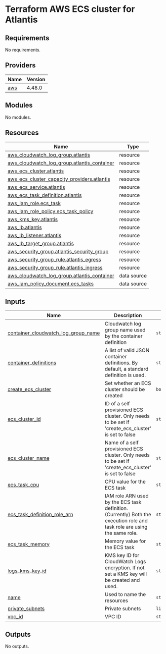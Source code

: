 # Terraform AWS ECS cluster for Atlantis

<!-- BEGINNING OF PRE-COMMIT-TERRAFORM DOCS HOOK -->
## Requirements

No requirements.

## Providers

| Name | Version |
|------|---------|
| <a name="provider_aws"></a> [aws](#provider\_aws) | 4.48.0 |

## Modules

No modules.

## Resources

| Name | Type |
|------|------|
| [aws_cloudwatch_log_group.atlantis](https://registry.terraform.io/providers/hashicorp/aws/latest/docs/resources/cloudwatch_log_group) | resource |
| [aws_cloudwatch_log_group.atlantis_container](https://registry.terraform.io/providers/hashicorp/aws/latest/docs/resources/cloudwatch_log_group) | resource |
| [aws_ecs_cluster.atlantis](https://registry.terraform.io/providers/hashicorp/aws/latest/docs/resources/ecs_cluster) | resource |
| [aws_ecs_cluster_capacity_providers.atlantis](https://registry.terraform.io/providers/hashicorp/aws/latest/docs/resources/ecs_cluster_capacity_providers) | resource |
| [aws_ecs_service.atlantis](https://registry.terraform.io/providers/hashicorp/aws/latest/docs/resources/ecs_service) | resource |
| [aws_ecs_task_definition.atlantis](https://registry.terraform.io/providers/hashicorp/aws/latest/docs/resources/ecs_task_definition) | resource |
| [aws_iam_role.ecs_task](https://registry.terraform.io/providers/hashicorp/aws/latest/docs/resources/iam_role) | resource |
| [aws_iam_role_policy.ecs_task_policy](https://registry.terraform.io/providers/hashicorp/aws/latest/docs/resources/iam_role_policy) | resource |
| [aws_kms_key.atlantis](https://registry.terraform.io/providers/hashicorp/aws/latest/docs/resources/kms_key) | resource |
| [aws_lb.atlantis](https://registry.terraform.io/providers/hashicorp/aws/latest/docs/resources/lb) | resource |
| [aws_lb_listener.atlantis](https://registry.terraform.io/providers/hashicorp/aws/latest/docs/resources/lb_listener) | resource |
| [aws_lb_target_group.atlantis](https://registry.terraform.io/providers/hashicorp/aws/latest/docs/resources/lb_target_group) | resource |
| [aws_security_group.atlantis_security_group](https://registry.terraform.io/providers/hashicorp/aws/latest/docs/resources/security_group) | resource |
| [aws_security_group_rule.atlantis_egress](https://registry.terraform.io/providers/hashicorp/aws/latest/docs/resources/security_group_rule) | resource |
| [aws_security_group_rule.atlantis_ingress](https://registry.terraform.io/providers/hashicorp/aws/latest/docs/resources/security_group_rule) | resource |
| [aws_cloudwatch_log_group.atlantis_container](https://registry.terraform.io/providers/hashicorp/aws/latest/docs/data-sources/cloudwatch_log_group) | data source |
| [aws_iam_policy_document.ecs_tasks](https://registry.terraform.io/providers/hashicorp/aws/latest/docs/data-sources/iam_policy_document) | data source |

## Inputs

| Name | Description | Type | Default | Required |
|------|-------------|------|---------|:--------:|
| <a name="input_container_cloudwatch_log_group_name"></a> [container\_cloudwatch\_log\_group\_name](#input\_container\_cloudwatch\_log\_group\_name) | Cloudwatch log group name used by the container definition | `string` | `""` | no |
| <a name="input_container_definitions"></a> [container\_definitions](#input\_container\_definitions) | A list of valid JSON container definitions. By default, a standard definition is used. | `string` | `""` | no |
| <a name="input_create_ecs_cluster"></a> [create\_ecs\_cluster](#input\_create\_ecs\_cluster) | Set whether an ECS cluster should be created | `bool` | `true` | no |
| <a name="input_ecs_cluster_id"></a> [ecs\_cluster\_id](#input\_ecs\_cluster\_id) | ID of a self provisioned ECS cluster. Only needs to be set if 'create\_ecs\_cluster' is set to false | `string` | `""` | no |
| <a name="input_ecs_cluster_name"></a> [ecs\_cluster\_name](#input\_ecs\_cluster\_name) | Name of a self provisioned ECS cluster. Only needs to be set if 'create\_ecs\_cluster' is set to false | `string` | `""` | no |
| <a name="input_ecs_task_cpu"></a> [ecs\_task\_cpu](#input\_ecs\_task\_cpu) | CPU value for the ECS task | `string` | n/a | yes |
| <a name="input_ecs_task_definition_role_arn"></a> [ecs\_task\_definition\_role\_arn](#input\_ecs\_task\_definition\_role\_arn) | IAM role ARN used by the ECS task definition. (Currently) Both the execution role and task role are using the same role. | `string` | `""` | no |
| <a name="input_ecs_task_memory"></a> [ecs\_task\_memory](#input\_ecs\_task\_memory) | Memory value for the ECS task | `string` | n/a | yes |
| <a name="input_logs_kms_key_id"></a> [logs\_kms\_key\_id](#input\_logs\_kms\_key\_id) | KMS key ID for CloudWatch Logs encryption. If not set a KMS key will be created and used. | `string` | `""` | no |
| <a name="input_name"></a> [name](#input\_name) | Used to name the resources | `string` | n/a | yes |
| <a name="input_private_subnets"></a> [private\_subnets](#input\_private\_subnets) | Private subnets | `list(string)` | n/a | yes |
| <a name="input_vpc_id"></a> [vpc\_id](#input\_vpc\_id) | VPC ID | `string` | n/a | yes |

## Outputs

No outputs.
<!-- END OF PRE-COMMIT-TERRAFORM DOCS HOOK -->
